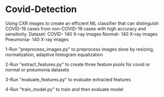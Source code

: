 # Covid-Detection
Using CXR images to create an efficient ML classifier that can distinguish COVID-19 cases from non-COVID-19 cases with high accuracy and sensitivity.
Dataset:
COVID- 140 X-ray images
Normal- 140 X-ray images
Pneumonia- 140 X-ray images

1-Run "preprocess_images.py" to preprocess images done by resizing, normalization, adaptive histogram equalization

2-Run "extract_features.py" to create three feature pools for covid or normal or pneumonia datasets

3-Run "evaluate_features.py" to evaluate extracted features

4-Run "train_model.py" to train and then evaluate model
